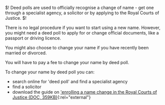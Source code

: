 $! Deed polls are used to officially recognise a change of name - get one through a specialist agency, a solicitor or by applying to the Royal Courts of Justice. $!

There is no legal procedure if you want to start using a new name. However, you might need a deed poll to apply for or change official documents, like a passport or driving licence. 

You might also choose to change your name if you have recently been married or divorced.

You will have to pay a fee to change your name by deed poll.

To change your name by deed poll you can:

- search online for 'deed poll' and find a specialist agency 
- find a solicitor
- download the guide on ['enrolling a name change in the Royal Courts of Justice (DOC, 359KB)](http://www.justice.gov.uk/downloads/guidance/courts-and-tribunals/courts/queens%20bench/deed-poll-guide.doc "enrolling a name change in the Royal Courts of Justice"){:rel="external"}
